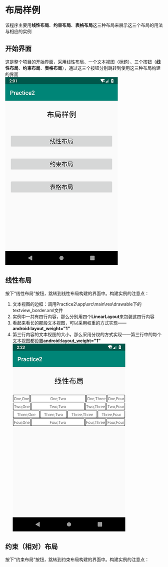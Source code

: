 # 布局样例
该程序主要用**线性布局**、**约束布局**、**表格布局**这三种布局来展示这三个布局的用法与相应的实例</br>
## 开始界面
这是整个项目的开始界面，采用线性布局、一个文本视图（标题）、三个按钮（**线性布局**、**约束布局**、**表格布局**），通过这三个按钮分别跳转到使用这三种布局构建的界面</br>
![StartScreen](https://github.com/ysw990312/AndroidPrograms/blob/master/Practice2/picture/StartScreen.png)
## 线性布局
按下“线性布局”按钮，跳转到线性布局构建的界面中。构建实例的注意点：</br>
1. 文本视图的边框：调用Practice2\app\src\main\res\drawable下的textview_border.xml文件
2. 实例中一共有四行内容，那么分别用四个**LinearLayout**来包装这四行内容
3. 看起来看长的那段文本视图，可以采用权重的方式实现——**android:layout_weight="1"**
4. 第三行内容的文本视图的大小，那么采用分权的方式实现——第三行中的每个文本视图都设置**android:layout_weight="1"**</br>
![LinearLayoutScreen](https://github.com/ysw990312/AndroidPrograms/blob/master/Practice2/picture/LinearLayout.png)
## 约束（相对）布局
按下“约束布局”按钮，跳转到约束布局构建的界面中。构建实例的注意点：</br>
